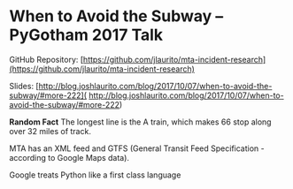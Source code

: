 # When to Avoid the Subway – PyGotham 2017 Talk

GitHub Repository: [https://github.com/jlaurito/mta-incident-research](https://github.com/jlaurito/mta-incident-research)

Slides: [http://blog.joshlaurito.com/blog/2017/10/07/when-to-avoid-the-subway/#more-222](
http://blog.joshlaurito.com/blog/2017/10/07/when-to-avoid-the-subway/#more-222)

**Random Fact** The longest line is the A train, which makes 66 stop along over 32 miles of track.

MTA has an XML feed and GTFS (General Transit Feed Specification - according to Google Maps data).

Google treats Python like a first class language 